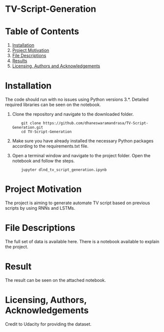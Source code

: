 # TV-Script-Generation


# Table of Contents

1. [Installation](#ins)
2. [Project Motivation](#pro)
3. [File Descriptions](#fil)
4. [Results](#res)
5. [Licensing, Authors and Acknowledgements](#lic)

<a name="ins"></a>
# Installation

The code should run with no issues using Python versions 3.*. Detailed required libraries can be seen on the notebook.

1. Clone the repository and navigate to the downloaded folder.
	
	```	
		git clone https://github.com/dhaneswaramandrasa/TV-Script-Generation.git
		cd TV-Script-Generation
	```
2. Make sure you have already installed the necessary Python packages according to the requirements.txt file.
3. Open a terminal window and navigate to the project folder. Open the notebook and follow the steps.
	
	```
		jupyter dlnd_tv_script_generation.ipynb
	```
  
<a name="pro"></a>
# Project Motivation

The project is aiming to generate automate TV script based on previous scripts by using RNNs and LSTMs.

<a name="fil"></a>
# File Descriptions

The full set of data is available here. There is a notebook available to explain the project.

<a name="res"></a>
# Result
The result can be seen on the attached notebook.

<a name="lic"></a>
# Licensing, Authors, Acknowledgements

Credit to Udacity for providing the dataset.
